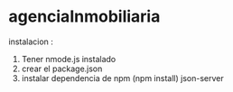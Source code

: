 # agenciaInmobiliaria



instalacion :

1. Tener nmode.js instalado
2. crear el package.json
3. instalar dependencia de npm (npm install) json-server